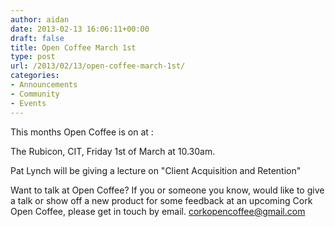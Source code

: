 ```yaml
---
author: aidan
date: 2013-02-13 16:06:11+00:00
draft: false
title: Open Coffee March 1st
type: post
url: /2013/02/13/open-coffee-march-1st/
categories:
- Announcements
- Community
- Events
---
```


This months Open Coffee is on at :

The Rubicon, CIT, Friday 1st of March at 10.30am.

Pat Lynch will be giving a lecture on "Client Acquisition and Retention"

Want to talk at Open Coffee?
If you or someone you know, would like to give a talk or show off a
new product for some feedback at an upcoming Cork Open Coffee,
please get in touch by email. corkopencoffee@gmail.com
